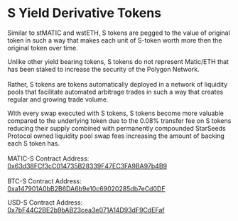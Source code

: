 # S Yield Derivative Tokens

Similar to stMATIC and wstETH, S tokens are pegged to the value of original token in such a way that makes each unit of S-token worth more then the original token over time.

Unlike other yield bearing tokens, S tokens do not represent Matic/ETH that has been staked to increase the security of the Polygon Network. \
\
Rather, S tokens are tokens automatically deployed in a network of liquidity pools that facilitate automated arbitrage trades in such a way that creates regular and growing trade volume.

With every swap executed with S tokens, S tokens become more valuable compared to the underlying token due to the 0.08% transfer fee on S tokens reducing their supply combined with permanently compounded StarSeeds Protocol owned liquidity pool swap fees increasing the amount of backing each S token has. \
\
MATIC-S Contract Address: [0x63d38FCf3cC014735B28339F47EC3FA9BA97b4B9](https://polygonscan.com/token/0x63d38fcf3cc014735b28339f47ec3fa9ba97b4b9?a=0xf60de76791c2f09995df52aa1c6e2e7dcf1e75d7)\
\
BTC-S Contract Address:\
[0xa147901A0bB2B6DA6b9e10c69020285db7eCd0DF](https://polygonscan.com/token/0xa147901a0bb2b6da6b9e10c69020285db7ecd0df)

USD-S Contract Address:\
[0x7bF44C2BE2b9bAB23cea3e071A14D93dF9CdEFaf](https://polygonscan.com/token/0x7bf44c2be2b9bab23cea3e071a14d93df9cdefaf)
